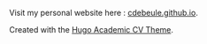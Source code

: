 Visit my personal website here : [cdebeule.github.io](https://cdebeule.github.io/).

Created with the [Hugo Academic CV Theme](https://github.com/HugoBlox/theme-academic-cv).